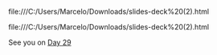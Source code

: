 


file:///C:/Users/Marcelo/Downloads/slides-deck%20(2).html



file:///C:/Users/Marcelo/Downloads/slides-deck%20(2).html





See you on [Day 29](day29.md)

